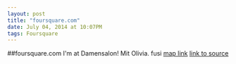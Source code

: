 ```yaml
---
layout: post
title: "foursquare.com"
date: July 04, 2014 at 10:07PM
tags: Foursquare
---
```

##foursquare.com
I'm at Damensalon! Mit Olivia. fusi [map link](http://ift.tt/1oiMlOI)
[link to source](http://ift.tt/1j5tucC) 
